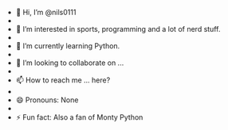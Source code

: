 - 👋 Hi, I’m @nils0111
- 
- 👀 I’m interested in sports, programming and a lot of nerd stuff. 
- 
- 🌱 I’m currently learning Python.
- 
- 💞️ I’m looking to collaborate on ...
- 
- 📫 How to reach me ... here?
- 
- 😄 Pronouns: None
- 
- ⚡ Fun fact: Also a fan of Monty Python 

<!---
nils0111/nils0111 is a ✨ special ✨ repository because its `README.md` (this file) appears on your GitHub profile.
You can click the Preview link to take a look at your changes.
--->

